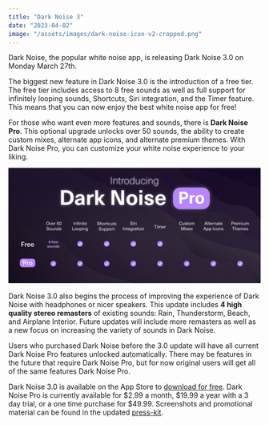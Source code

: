 ```yaml
---
title: "Dark Noise 3"
date: "2023-04-02"
image: "/assets/images/dark-noise-icon-v2-cropped.png"
---
```


Dark Noise, the popular white noise app, is releasing Dark Noise 3.0 on Monday March 27th.

The biggest new feature in Dark Noise 3.0 is the introduction of a free tier. The free tier includes access to 8 free sounds as well as full support for infinitely looping sounds, Shortcuts, Siri integration, and the Timer feature. This means that you can now enjoy the best white noise app for free!

For those who want even more features and sounds, there is **Dark Noise Pro**. This optional upgrade unlocks over 50 sounds, the ability to create custom mixes, alternate app icons, and alternate premium themes. With Dark Noise Pro, you can customize your white noise experience to your liking.

![Dark Noise Tier Comparisons](/assets/press/promos/dark-noise-pro-compare.jpg)

Dark Noise 3.0 also begins the process of improving the experience of Dark Noise with headphones or nicer speakers. This update includes **4 high quality stereo remasters** of existing sounds: Rain, Thunderstorm, Beach, and Airplane Interior. Future updates will include more remasters as well as a new focus on increasing the variety of sounds in Dark Noise.

Users who purchased Dark Noise before the 3.0 update will have all current Dark Noise Pro features unlocked automatically. There may be features in the future that require Dark Noise Pro, but for now original users will get all of the same features Dark Noise Pro.

Dark Noise 3.0 is available on the App Store to [download for free](https://apps.apple.com/us/app/dark-noise/id1465439395). Dark Noise Pro is currently available for $2.99 a month, $19.99 a year with a 3 day trial, or a one time purchase for $49.99. Screenshots and promotional material can be found in the updated [press-kit](/press).